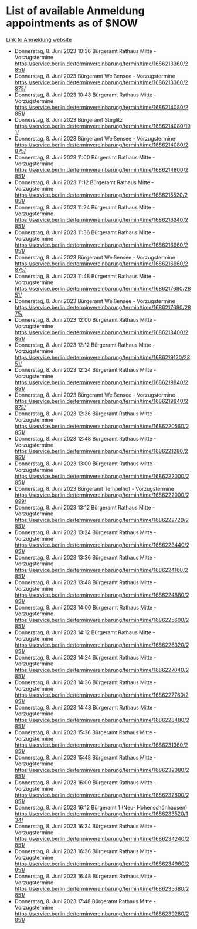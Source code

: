 # List of available Anmeldung appointments as of $NOW
[Link to Anmeldung website](https://service.berlin.de/terminvereinbarung/termin/tag.php?termin=1&anliegen[]=120686&dienstleisterlist=122210,122217,327316,122219,327312,122227,327314,122231,327346,122243,327348,122254,122252,329742,122260,329745,122262,329748,122271,327278,122273,327274,122277,327276,330436,122280,327294,122282,327290,122284,327292,122291,327270,122285,327266,122286,327264,122296,327268,150230,329760,122297,327286,122294,327284,122312,329763,122314,329775,122304,327330,122311,327334,122309,327332,317869,122281,327352,122279,329772,122283,122276,327324,122274,327326,122267,329766,122246,327318,122251,327320,122257,327322,122208,327298,122226,327300&herkunft=http%3A%2F%2Fservice.berlin.de%2Fdienstleistung%2F120686%2F)
- Donnerstag, 8. Juni 2023 10:36 Bürgeramt Rathaus Mitte - Vorzugstermine https://service.berlin.de/terminvereinbarung/termin/time/1686213360/2851/
- Donnerstag, 8. Juni 2023  Bürgeramt Weißensee - Vorzugstermine https://service.berlin.de/terminvereinbarung/termin/time/1686213360/2875/
- Donnerstag, 8. Juni 2023 10:48 Bürgeramt Rathaus Mitte - Vorzugstermine https://service.berlin.de/terminvereinbarung/termin/time/1686214080/2851/
- Donnerstag, 8. Juni 2023  Bürgeramt Steglitz https://service.berlin.de/terminvereinbarung/termin/time/1686214080/191/
- Donnerstag, 8. Juni 2023  Bürgeramt Weißensee - Vorzugstermine https://service.berlin.de/terminvereinbarung/termin/time/1686214080/2875/
- Donnerstag, 8. Juni 2023 11:00 Bürgeramt Rathaus Mitte - Vorzugstermine https://service.berlin.de/terminvereinbarung/termin/time/1686214800/2851/
- Donnerstag, 8. Juni 2023 11:12 Bürgeramt Rathaus Mitte - Vorzugstermine https://service.berlin.de/terminvereinbarung/termin/time/1686215520/2851/
- Donnerstag, 8. Juni 2023 11:24 Bürgeramt Rathaus Mitte - Vorzugstermine https://service.berlin.de/terminvereinbarung/termin/time/1686216240/2851/
- Donnerstag, 8. Juni 2023 11:36 Bürgeramt Rathaus Mitte - Vorzugstermine https://service.berlin.de/terminvereinbarung/termin/time/1686216960/2851/
- Donnerstag, 8. Juni 2023  Bürgeramt Weißensee - Vorzugstermine https://service.berlin.de/terminvereinbarung/termin/time/1686216960/2875/
- Donnerstag, 8. Juni 2023 11:48 Bürgeramt Rathaus Mitte - Vorzugstermine https://service.berlin.de/terminvereinbarung/termin/time/1686217680/2851/
- Donnerstag, 8. Juni 2023  Bürgeramt Weißensee - Vorzugstermine https://service.berlin.de/terminvereinbarung/termin/time/1686217680/2875/
- Donnerstag, 8. Juni 2023 12:00 Bürgeramt Rathaus Mitte - Vorzugstermine https://service.berlin.de/terminvereinbarung/termin/time/1686218400/2851/
- Donnerstag, 8. Juni 2023 12:12 Bürgeramt Rathaus Mitte - Vorzugstermine https://service.berlin.de/terminvereinbarung/termin/time/1686219120/2851/
- Donnerstag, 8. Juni 2023 12:24 Bürgeramt Rathaus Mitte - Vorzugstermine https://service.berlin.de/terminvereinbarung/termin/time/1686219840/2851/
- Donnerstag, 8. Juni 2023  Bürgeramt Weißensee - Vorzugstermine https://service.berlin.de/terminvereinbarung/termin/time/1686219840/2875/
- Donnerstag, 8. Juni 2023 12:36 Bürgeramt Rathaus Mitte - Vorzugstermine https://service.berlin.de/terminvereinbarung/termin/time/1686220560/2851/
- Donnerstag, 8. Juni 2023 12:48 Bürgeramt Rathaus Mitte - Vorzugstermine https://service.berlin.de/terminvereinbarung/termin/time/1686221280/2851/
- Donnerstag, 8. Juni 2023 13:00 Bürgeramt Rathaus Mitte - Vorzugstermine https://service.berlin.de/terminvereinbarung/termin/time/1686222000/2851/
- Donnerstag, 8. Juni 2023  Bürgeramt Tempelhof - Vorzugstermine https://service.berlin.de/terminvereinbarung/termin/time/1686222000/2899/
- Donnerstag, 8. Juni 2023 13:12 Bürgeramt Rathaus Mitte - Vorzugstermine https://service.berlin.de/terminvereinbarung/termin/time/1686222720/2851/
- Donnerstag, 8. Juni 2023 13:24 Bürgeramt Rathaus Mitte - Vorzugstermine https://service.berlin.de/terminvereinbarung/termin/time/1686223440/2851/
- Donnerstag, 8. Juni 2023 13:36 Bürgeramt Rathaus Mitte - Vorzugstermine https://service.berlin.de/terminvereinbarung/termin/time/1686224160/2851/
- Donnerstag, 8. Juni 2023 13:48 Bürgeramt Rathaus Mitte - Vorzugstermine https://service.berlin.de/terminvereinbarung/termin/time/1686224880/2851/
- Donnerstag, 8. Juni 2023 14:00 Bürgeramt Rathaus Mitte - Vorzugstermine https://service.berlin.de/terminvereinbarung/termin/time/1686225600/2851/
- Donnerstag, 8. Juni 2023 14:12 Bürgeramt Rathaus Mitte - Vorzugstermine https://service.berlin.de/terminvereinbarung/termin/time/1686226320/2851/
- Donnerstag, 8. Juni 2023 14:24 Bürgeramt Rathaus Mitte - Vorzugstermine https://service.berlin.de/terminvereinbarung/termin/time/1686227040/2851/
- Donnerstag, 8. Juni 2023 14:36 Bürgeramt Rathaus Mitte - Vorzugstermine https://service.berlin.de/terminvereinbarung/termin/time/1686227760/2851/
- Donnerstag, 8. Juni 2023 14:48 Bürgeramt Rathaus Mitte - Vorzugstermine https://service.berlin.de/terminvereinbarung/termin/time/1686228480/2851/
- Donnerstag, 8. Juni 2023 15:36 Bürgeramt Rathaus Mitte - Vorzugstermine https://service.berlin.de/terminvereinbarung/termin/time/1686231360/2851/
- Donnerstag, 8. Juni 2023 15:48 Bürgeramt Rathaus Mitte - Vorzugstermine https://service.berlin.de/terminvereinbarung/termin/time/1686232080/2851/
- Donnerstag, 8. Juni 2023 16:00 Bürgeramt Rathaus Mitte - Vorzugstermine https://service.berlin.de/terminvereinbarung/termin/time/1686232800/2851/
- Donnerstag, 8. Juni 2023 16:12 Bürgeramt 1 (Neu- Hohenschönhausen) https://service.berlin.de/terminvereinbarung/termin/time/1686233520/134/
- Donnerstag, 8. Juni 2023 16:24 Bürgeramt Rathaus Mitte - Vorzugstermine https://service.berlin.de/terminvereinbarung/termin/time/1686234240/2851/
- Donnerstag, 8. Juni 2023 16:36 Bürgeramt Rathaus Mitte - Vorzugstermine https://service.berlin.de/terminvereinbarung/termin/time/1686234960/2851/
- Donnerstag, 8. Juni 2023 16:48 Bürgeramt Rathaus Mitte - Vorzugstermine https://service.berlin.de/terminvereinbarung/termin/time/1686235680/2851/
- Donnerstag, 8. Juni 2023 17:48 Bürgeramt Rathaus Mitte - Vorzugstermine https://service.berlin.de/terminvereinbarung/termin/time/1686239280/2851/
